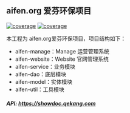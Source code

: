 ## aifen.org 爱芬环保项目

[![coverage](https://img.shields.io/badge/项目创建&贡献者-尔康-blueviolet.svg)](https://blog.csdn.net/qierkang)
[![coverage](https://img.shields.io/badge/blog-important.svg)](https://blog.csdn.net/qierkang)

本工程为 aifen.org爱芬环保项目，项目结构如下：
- aifen-manage：Manage 运营管理系统
- aifen-website：Website 官网管理系统
- aifen-service：业务模块
- aifen-dao：底层模块
- aifen-model：实体模块
- aifen-util：工具模块

##### API: https://showdoc.qekang.com